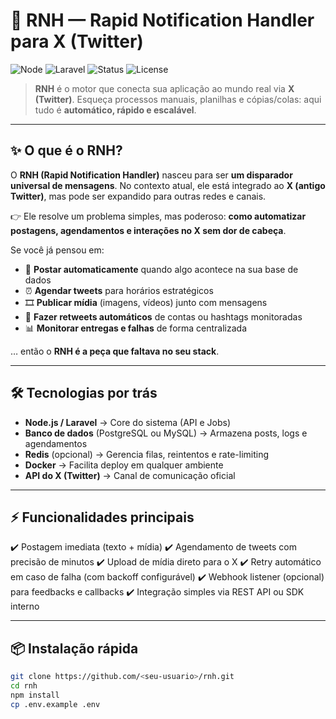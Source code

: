 # 🚀 RNH — Rapid Notification Handler para X (Twitter)

![Node](https://img.shields.io/badge/Node.js-%3E%3D14-green)
![Laravel](https://img.shields.io/badge/Laravel-ready-red)
![Status](https://img.shields.io/badge/status-active-success)
![License](https://img.shields.io/badge/license-MIT-blue)

> **RNH** é o motor que conecta sua aplicação ao mundo real via **X (Twitter)**.
> Esqueça processos manuais, planilhas e cópias/colas: aqui tudo é **automático, rápido e escalável**.

---

## ✨ O que é o RNH?

O **RNH (Rapid Notification Handler)** nasceu para ser **um disparador universal de mensagens**.
No contexto atual, ele está integrado ao **X (antigo Twitter)**, mas pode ser expandido para outras redes e canais.

👉 Ele resolve um problema simples, mas poderoso: **como automatizar postagens, agendamentos e interações no X sem dor de cabeça**.

Se você já pensou em:

- 💬 **Postar automaticamente** quando algo acontece na sua base de dados
- ⏰ **Agendar tweets** para horários estratégicos
- 🎞️ **Publicar mídia** (imagens, vídeos) junto com mensagens
- 🔁 **Fazer retweets automáticos** de contas ou hashtags monitoradas
- 📊 **Monitorar entregas e falhas** de forma centralizada

… então o **RNH é a peça que faltava no seu stack**.

---

## 🛠️ Tecnologias por trás

- **Node.js / Laravel** → Core do sistema (API e Jobs)
- **Banco de dados** (PostgreSQL ou MySQL) → Armazena posts, logs e agendamentos
- **Redis** (opcional) → Gerencia filas, reintentos e rate-limiting
- **Docker** → Facilita deploy em qualquer ambiente
- **API do X (Twitter)** → Canal de comunicação oficial

---

## ⚡ Funcionalidades principais

✔️ Postagem imediata (texto + mídia)
✔️ Agendamento de tweets com precisão de minutos
✔️ Upload de mídia direto para o X
✔️ Retry automático em caso de falha (com backoff configurável)
✔️ Webhook listener (opcional) para feedbacks e callbacks
✔️ Integração simples via REST API ou SDK interno

---

## 📦 Instalação rápida

```bash
git clone https://github.com/<seu-usuario>/rnh.git
cd rnh
npm install
cp .env.example .env
```
